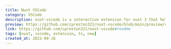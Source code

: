 ```yaml
---
title: Nuxt VSCode
category: VSCode
description: nuxt-vscode is a interactive extension for nuxt 3 that helps you use nuxi within the editor.
preview: https://github.com/cpreston321/nuxt-vscode/blob/main/preview/cover.png?raw=true
link: https://github.com/cpreston321/nuxt-vscode#readme
tags: [nuxt, vscode, extension, ts, new]
created_at: 2022-09-18
---
```


